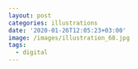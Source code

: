 ```yaml
---
layout: post
categories: illustrations
date: '2020-01-26T12:05:23+03:00'
image: /images/illustration_68.jpg
tags:
  - digital
---
```

